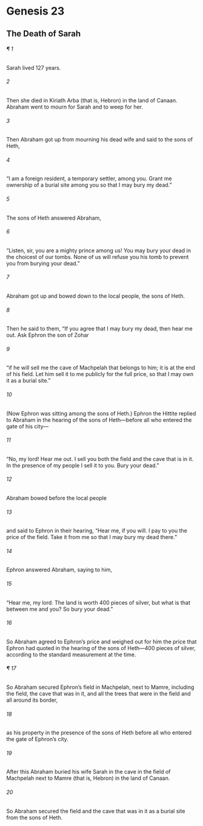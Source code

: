 # Genesis 23
## The Death of Sarah
###### ¶ 1
Sarah lived 127 years.
###### 2
Then she died in Kiriath Arba (that is, Hebron) in the land of Canaan. Abraham went to mourn for Sarah and to weep for her.
###### 3
Then Abraham got up from mourning his dead wife and said to the sons of Heth,
###### 4
“I am a foreign resident, a temporary settler, among you. Grant me ownership of a burial site among you so that I may bury my dead.”
###### 5
The sons of Heth answered Abraham,
###### 6
“Listen, sir, you are a mighty prince among us! You may bury your dead in the choicest of our tombs. None of us will refuse you his tomb to prevent you from burying your dead.”
###### 7
Abraham got up and bowed down to the local people, the sons of Heth.
###### 8
Then he said to them, “If you agree that I may bury my dead, then hear me out. Ask Ephron the son of Zohar
###### 9
“if he will sell me the cave of Machpelah that belongs to him; it is at the end of his field. Let him sell it to me publicly for the full price, so that I may own it as a burial site.”
###### 10
(Now Ephron was sitting among the sons of Heth.) Ephron the Hittite replied to Abraham in the hearing of the sons of Heth—before all who entered the gate of his city—
###### 11
“No, my lord! Hear me out. I sell you both the field and the cave that is in it. In the presence of my people I sell it to you. Bury your dead.”
###### 12
Abraham bowed before the local people
###### 13
and said to Ephron in their hearing, “Hear me, if you will. I pay to you the price of the field. Take it from me so that I may bury my dead there.”
###### 14
Ephron answered Abraham, saying to him,
###### 15
“Hear me, my lord. The land is worth 400 pieces of silver, but what is that between me and you? So bury your dead.”
###### 16
So Abraham agreed to Ephron’s price and weighed out for him the price that Ephron had quoted in the hearing of the sons of Heth—400 pieces of silver, according to the standard measurement at the time.
###### ¶ 17
So Abraham secured Ephron’s field in Machpelah, next to Mamre, including the field, the cave that was in it, and all the trees that were in the field and all around its border,
###### 18
as his property in the presence of the sons of Heth before all who entered the gate of Ephron’s city.
###### 19
After this Abraham buried his wife Sarah in the cave in the field of Machpelah next to Mamre (that is, Hebron) in the land of Canaan.
###### 20
So Abraham secured the field and the cave that was in it as a burial site from the sons of Heth.
